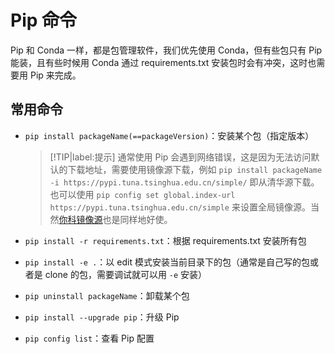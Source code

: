 # Pip 命令

Pip 和 Conda 一样，都是包管理软件，我们优先使用 Conda，但有些包只有 Pip 能装，且有些时候用 Conda 通过 requirements.txt 安装包时会有冲突，这时也需要用 Pip 来完成。

## 常用命令

- `pip install packageName(==packageVersion)`：安装某个包（指定版本）

    > [!TIP|label:提示]
    > 通常使用 Pip 会遇到网络错误，这是因为无法访问默认的下载地址，需要使用镜像源下载，例如 `pip install packageName -i https://pypi.tuna.tsinghua.edu.cn/simple/` 即从清华源下载。也可以使用 `pip config set global.index-url https://pypi.tuna.tsinghua.edu.cn/simple` 来设置全局镜像源。当然[你科镜像源](https://mirrors.sustech.edu.cn/help/pypi.html#introduction)也是同样地好使。

- `pip install -r requirements.txt`：根据 requirements.txt 安装所有包
- `pip install -e .`：以 edit 模式安装当前目录下的包（通常是自己写的包或者是 clone 的包，需要调试就可以用 `-e` 安装）
- `pip uninstall packageName`：卸载某个包
- `pip install --upgrade pip`：升级 Pip
- `pip config list`：查看 Pip 配置